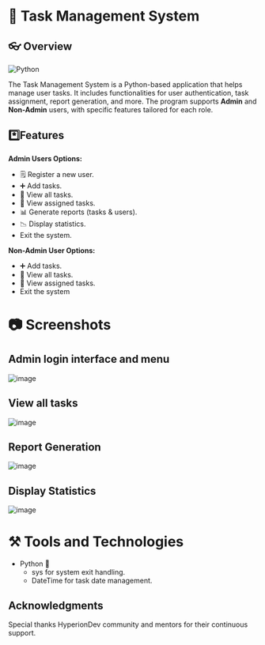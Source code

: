 # 📑 Task Management System
## 👓 Overview
![Python](https://img.shields.io/badge/Python-3.x-blue?logo=python&logoColor=white)

The Task Management System is a Python-based application that helps manage user tasks. It includes functionalities for user authentication, task assignment, report generation, and more. The program supports **Admin** and **Non-Admin** users, with specific features tailored for each role.  <br>
## *️⃣Features
**Admin Users Options:**
* 🗒️ Register a new user.
* ➕ Add tasks.
* 📓 View all tasks.
* 📖 View assigned tasks.
* 📊 Generate reports (tasks & users).
* 📉 Display statistics.
* Exit the system.

**Non-Admin User Options:**
* ➕ Add tasks.
* 📓 View all tasks.
* 📖 View assigned tasks.
* Exit the system


# 📷 Screenshots
## Admin login interface and menu
![image](https://github.com/user-attachments/assets/635cd512-7165-42a1-96a8-65fb0ddb0762) <br>

## View all tasks
![image](https://github.com/user-attachments/assets/c610b5f1-746a-426e-9569-4c02f959c466)

## Report Generation
![image](https://github.com/user-attachments/assets/ce45d945-fbc9-4579-8e98-60301afda52c)

## Display Statistics
![image](https://github.com/user-attachments/assets/825a77e5-51a0-4fad-9dae-f48b1c34a40a)

# ⚒️ Tools and Technologies
* Python 🐍
  * sys for system exit handling.
  * DateTime for task date management.

 ## Acknowledgments
Special thanks HyperionDev community and mentors for their continuous support.

